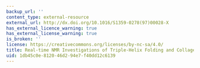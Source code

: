 ```yaml
---
backup_url: ''
content_type: external-resource
external_url: http://dx.doi.org/10.1016/S1359-0278(97)00028-X
has_external_licence_warning: true
has_external_license_warning: true
is_broken: ''
license: https://creativecommons.org/licenses/by-nc-sa/4.0/
title: Real-time NMR Investigations of Triple-Helix Folding and Collagen Folding Diseases
uid: 1db45c0e-8120-46d2-94e7-f40dd12c6139
---
```

